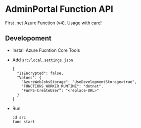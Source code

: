 # AdminPortal Function API

First .net Azure Function (v4). Usage with care!
## Developoment

* Install Azure Fucntion Core Tools
* Add `src/local.settings.json`
    ```
    {
      "IsEncrypted": false,
      "Values": {
        "AzureWebJobsStorage": "UseDevelopmentStorage=true",
        "FUNCTIONS_WORKER_RUNTIME": "dotnet",
        "FunPS-CreateUser": "<replace-URL>"
      }
    }
    ```

* Run
    ```
    cd src
    func start
    ```